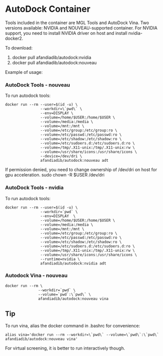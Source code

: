 # AutoDock Container

Tools included in the container are MGL Tools and AutoDock Vina. Two versions available: NVIDIA and NOUVEAU-supported container. For NVIDIA support, you need to install NVIDIA driver on host and install nvidia-docker2.

To download:
  1. docker pull afandiadib/autodock:nvidia
  2. docker pull afandiadib/autodock:nouveau

Example of usage:

### AutoDock Tools - nouveau

To run autodock tools:
```
docker run --rm --user=$(id -u) \
                --workdir=\`pwd\` \
                --env=DISPLAY \                    
                --volume=/home/$USER:/home/$USER \
                --volume=/media:/media \
                --volume=/mnt:/mnt \
                --volume=/etc/group:/etc/group:ro \
                --volume=/etc/passwd:/etc/passwd:ro \
                --volume=/etc/shadow:/etc/shadow:ro \
                --volume=/etc/sudoers.d:/etc/sudoers.d:ro \
                --volume=/tmp/.X11-unix:/tmp/.X11-unix:rw \
                --volume=/usr/share/icons:/usr/share/icons \
                --device=/dev/dri \
                afandiadib/autodock:nouveau adt
```
If permission denied, you need to change ownership of /dev/dri on host for gpu acceleration.
sudo chown -R $USER /dev/dri

### AutoDock Tools - nvidia

To run autodock tools:
```
docker run --rm --user=$(id -u) \
                --workdir=`pwd` \
                --env=DISPLAY  \
                --volume=/home/$USER:/home/$USER \
                --volume=/media:/media \
                --volume=/mnt:/mnt \
                --volume=/etc/group:/etc/group:ro \
                --volume=/etc/passwd:/etc/passwd:ro \
                --volume=/etc/shadow:/etc/shadow:ro \
                --volume=/etc/sudoers.d:/etc/sudoers.d:ro \
                --volume=/tmp/.X11-unix:/tmp/.X11-unix:rw \
                --volume=/usr/share/icons:/usr/share/icons \
                --runtime=nvidia \
                afandiadib/autodock:nvidia adt
```

### Autodock Vina - nouveau
```
docker run --rm \
               --workdir=`pwd` \
               --volume=`pwd`:\`pwd\` \
               afandiadib/autodock:nouveau vina
```
## Tip

To run vina, alias the docker command in .bashrc for convenience:
```
alias vina='docker run --rm --workdir=\`pwd\` --volume=\`pwd\`:\`pwd\` afandiadib/autodock:nouveau vina'
```
For virtual screening, it is better to run interactively though.
